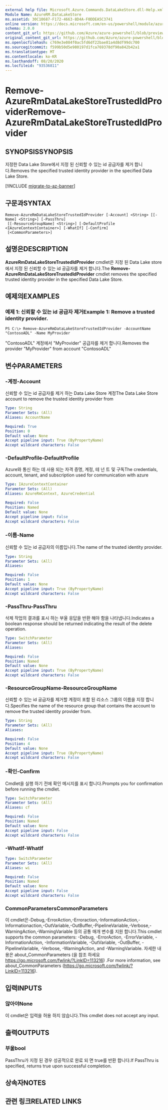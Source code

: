 ```yaml
---
external help file: Microsoft.Azure.Commands.DataLakeStore.dll-Help.xml
Module Name: AzureRM.DataLakeStore
ms.assetid: 30C10687-F172-4663-8D4A-F0DDEA5C3741
online version: https://docs.microsoft.com/en-us/powershell/module/azurerm.datalakestore/remove-azurermdatalakestoretrustedidprovider
schema: 2.0.0
content_git_url: https://github.com/Azure/azure-powershell/blob/preview/src/ResourceManager/DataLakeStore/Commands.DataLakeStore/help/Remove-AzureRmDataLakeStoreTrustedIdProvider.md
original_content_git_url: https://github.com/Azure/azure-powershell/blob/preview/src/ResourceManager/DataLakeStore/Commands.DataLakeStore/help/Remove-AzureRmDataLakeStoreTrustedIdProvider.md
ms.openlocfilehash: c769e3e084f0ac5fd6df22bae81a4d8df99dc700
ms.sourcegitcommit: f599b50d5e980197d1fca769378df90a842b42a1
ms.translationtype: MT
ms.contentlocale: ko-KR
ms.lasthandoff: 08/20/2020
ms.locfileid: "93536811"
---
```

# <span data-ttu-id="0b3f6-101">Remove-AzureRmDataLakeStoreTrustedIdProvider</span><span class="sxs-lookup"><span data-stu-id="0b3f6-101">Remove-AzureRmDataLakeStoreTrustedIdProvider</span></span>

## <span data-ttu-id="0b3f6-102">SYNOPSIS</span><span class="sxs-lookup"><span data-stu-id="0b3f6-102">SYNOPSIS</span></span>
<span data-ttu-id="0b3f6-103">지정한 Data Lake Store에서 지정 된 신뢰할 수 있는 id 공급자를 제거 합니다.</span><span class="sxs-lookup"><span data-stu-id="0b3f6-103">Removes the specified trusted identity provider in the specified Data Lake Store.</span></span>

[!INCLUDE [migrate-to-az-banner](../../includes/migrate-to-az-banner.md)]

## <span data-ttu-id="0b3f6-104">구문과</span><span class="sxs-lookup"><span data-stu-id="0b3f6-104">SYNTAX</span></span>

```
Remove-AzureRmDataLakeStoreTrustedIdProvider [-Account] <String> [[-Name] <String>] [-PassThru]
 [[-ResourceGroupName] <String>] [-DefaultProfile <IAzureContextContainer>] [-WhatIf] [-Confirm]
 [<CommonParameters>]
```

## <span data-ttu-id="0b3f6-105">설명은</span><span class="sxs-lookup"><span data-stu-id="0b3f6-105">DESCRIPTION</span></span>
<span data-ttu-id="0b3f6-106">**AzureRmDataLakeStoreTrustedIdProvider** cmdlet은 지정 된 Data Lake store에서 지정 된 신뢰할 수 있는 id 공급자를 제거 합니다.</span><span class="sxs-lookup"><span data-stu-id="0b3f6-106">The **Remove-AzureRmDataLakeStoreTrustedIdProvider** cmdlet removes the specified trusted identity provider in the specified Data Lake Store.</span></span>

## <span data-ttu-id="0b3f6-107">예제의</span><span class="sxs-lookup"><span data-stu-id="0b3f6-107">EXAMPLES</span></span>

### <span data-ttu-id="0b3f6-108">예제 1: 신뢰할 수 있는 id 공급자 제거</span><span class="sxs-lookup"><span data-stu-id="0b3f6-108">Example 1: Remove a trusted identity provider.</span></span>
```
PS C:\> Remove-AzureRmDataLakeStoreTrustedIdProvider -AccountName "ContosoADL" -Name MyProvider
```

<span data-ttu-id="0b3f6-109">"ContosoADL" 계정에서 "MyProvider" 공급자를 제거 합니다.</span><span class="sxs-lookup"><span data-stu-id="0b3f6-109">Removes the provider "MyProvider" from account "ContosoADL"</span></span>

## <span data-ttu-id="0b3f6-110">변수</span><span class="sxs-lookup"><span data-stu-id="0b3f6-110">PARAMETERS</span></span>

### <span data-ttu-id="0b3f6-111">-계정</span><span class="sxs-lookup"><span data-stu-id="0b3f6-111">-Account</span></span>
<span data-ttu-id="0b3f6-112">신뢰할 수 있는 id 공급자를 제거 하는 Data Lake Store 계정</span><span class="sxs-lookup"><span data-stu-id="0b3f6-112">The Data Lake Store account to remove the trusted identity provider from</span></span>

```yaml
Type: String
Parameter Sets: (All)
Aliases: AccountName

Required: True
Position: 0
Default value: None
Accept pipeline input: True (ByPropertyName)
Accept wildcard characters: False
```

### <span data-ttu-id="0b3f6-113">-DefaultProfile</span><span class="sxs-lookup"><span data-stu-id="0b3f6-113">-DefaultProfile</span></span>
<span data-ttu-id="0b3f6-114">Azure와 통신 하는 데 사용 되는 자격 증명, 계정, 테 넌 트 및 구독</span><span class="sxs-lookup"><span data-stu-id="0b3f6-114">The credentials, account, tenant, and subscription used for communication with azure</span></span>

```yaml
Type: IAzureContextContainer
Parameter Sets: (All)
Aliases: AzureRmContext, AzureCredential

Required: False
Position: Named
Default value: None
Accept pipeline input: False
Accept wildcard characters: False
```

### <span data-ttu-id="0b3f6-115">-이름</span><span class="sxs-lookup"><span data-stu-id="0b3f6-115">-Name</span></span>
<span data-ttu-id="0b3f6-116">신뢰할 수 있는 id 공급자의 이름입니다.</span><span class="sxs-lookup"><span data-stu-id="0b3f6-116">The name of the trusted identity provider.</span></span>

```yaml
Type: String
Parameter Sets: (All)
Aliases: 

Required: False
Position: 1
Default value: None
Accept pipeline input: True (ByPropertyName)
Accept wildcard characters: False
```

### <span data-ttu-id="0b3f6-117">-PassThru</span><span class="sxs-lookup"><span data-stu-id="0b3f6-117">-PassThru</span></span>
<span data-ttu-id="0b3f6-118">삭제 작업의 결과를 표시 하는 부울 응답을 반환 해야 함을 나타냅니다.</span><span class="sxs-lookup"><span data-stu-id="0b3f6-118">Indicates a boolean response should be returned indicating the result of the delete operation.</span></span>

```yaml
Type: SwitchParameter
Parameter Sets: (All)
Aliases: 

Required: False
Position: Named
Default value: None
Accept pipeline input: True (ByPropertyName)
Accept wildcard characters: False
```

### <span data-ttu-id="0b3f6-119">-ResourceGroupName</span><span class="sxs-lookup"><span data-stu-id="0b3f6-119">-ResourceGroupName</span></span>
<span data-ttu-id="0b3f6-120">신뢰할 수 있는 id 공급자를 제거할 계정이 포함 된 리소스 그룹의 이름을 지정 합니다.</span><span class="sxs-lookup"><span data-stu-id="0b3f6-120">Specifies the name of the resource group that contains the account to remove the trusted identity provider from.</span></span>

```yaml
Type: String
Parameter Sets: (All)
Aliases: 

Required: False
Position: 4
Default value: None
Accept pipeline input: True (ByPropertyName)
Accept wildcard characters: False
```

### <span data-ttu-id="0b3f6-121">-확인</span><span class="sxs-lookup"><span data-stu-id="0b3f6-121">-Confirm</span></span>
<span data-ttu-id="0b3f6-122">Cmdlet을 실행 하기 전에 확인 메시지를 표시 합니다.</span><span class="sxs-lookup"><span data-stu-id="0b3f6-122">Prompts you for confirmation before running the cmdlet.</span></span>

```yaml
Type: SwitchParameter
Parameter Sets: (All)
Aliases: cf

Required: False
Position: Named
Default value: None
Accept pipeline input: False
Accept wildcard characters: False
```

### <span data-ttu-id="0b3f6-123">-WhatIf</span><span class="sxs-lookup"><span data-stu-id="0b3f6-123">-WhatIf</span></span>
```yaml
Type: SwitchParameter
Parameter Sets: (All)
Aliases: wi

Required: False
Position: Named
Default value: None
Accept pipeline input: False
Accept wildcard characters: False
```

### <span data-ttu-id="0b3f6-124">CommonParameters</span><span class="sxs-lookup"><span data-stu-id="0b3f6-124">CommonParameters</span></span>
<span data-ttu-id="0b3f6-125">이 cmdlet은-Debug,-ErrorAction,-Erroraction,-InformationAction,-Informationaction,-OutVariable,-OutBuffer,-PipelineVariable,-Verbose,-WarningAction,-WarningVariable 등의 공통 매개 변수를 지원 합니다.</span><span class="sxs-lookup"><span data-stu-id="0b3f6-125">This cmdlet supports the common parameters: -Debug, -ErrorAction, -ErrorVariable, -InformationAction, -InformationVariable, -OutVariable, -OutBuffer, -PipelineVariable, -Verbose, -WarningAction, and -WarningVariable.</span></span> <span data-ttu-id="0b3f6-126">자세한 내용은 about_CommonParameters (을 참조 하세요 https://go.microsoft.com/fwlink/?LinkID=113216) .</span><span class="sxs-lookup"><span data-stu-id="0b3f6-126">For more information, see about_CommonParameters (https://go.microsoft.com/fwlink/?LinkID=113216).</span></span>

## <span data-ttu-id="0b3f6-127">입력</span><span class="sxs-lookup"><span data-stu-id="0b3f6-127">INPUTS</span></span>

### <span data-ttu-id="0b3f6-128">않아야</span><span class="sxs-lookup"><span data-stu-id="0b3f6-128">None</span></span>
<span data-ttu-id="0b3f6-129">이 cmdlet은 입력을 허용 하지 않습니다.</span><span class="sxs-lookup"><span data-stu-id="0b3f6-129">This cmdlet does not accept any input.</span></span>

## <span data-ttu-id="0b3f6-130">출력</span><span class="sxs-lookup"><span data-stu-id="0b3f6-130">OUTPUTS</span></span>

### <span data-ttu-id="0b3f6-131">부울</span><span class="sxs-lookup"><span data-stu-id="0b3f6-131">bool</span></span>
<span data-ttu-id="0b3f6-132">PassThru가 지정 된 경우 성공적으로 완료 되 면 true를 반환 합니다.</span><span class="sxs-lookup"><span data-stu-id="0b3f6-132">If PassThru is specified, returns true upon successful completion.</span></span>

## <span data-ttu-id="0b3f6-133">상속자</span><span class="sxs-lookup"><span data-stu-id="0b3f6-133">NOTES</span></span>

## <span data-ttu-id="0b3f6-134">관련 링크</span><span class="sxs-lookup"><span data-stu-id="0b3f6-134">RELATED LINKS</span></span>

